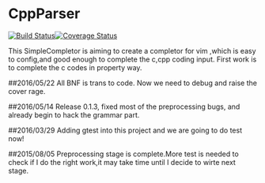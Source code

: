 # CppParser
[![Build Status](https://travis-ci.org/johnzeng/CppParser.svg?branch=develop)](https://travis-ci.org/johnzeng/CppParser)[![Coverage Status](https://coveralls.io/repos/github/johnzeng/CppParser/badge.svg?branch=develop)](https://coveralls.io/github/johnzeng/CppParser?branch=develop)

This SimpleCompletor is aiming to create a completor for vim ,which is easy to config,and good enough to complete the c,cpp coding input.
First work is to complete the c codes in property way.

##2016/05/22
All BNF is trans to code. Now we need to debug and raise the cover rage.

##2016/05/14
Release 0.1.3, fixed most of the preprocessing bugs, and already begin to hack the grammar part.

##2016/03/29
Adding gtest into this project and we are going to do test now!

##2015/08/05
Preprocessing stage is complete.More test is needed to check if I do the right work,it may take time until I decide to wirte next stage.
